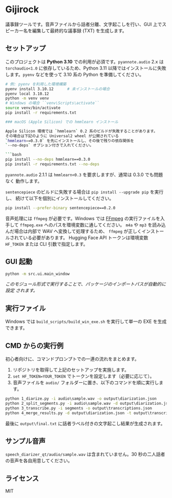 # Gijirock

議事録ツールです。音声ファイルから話者分離、文字起こしを行い、GUI 上でスピーカー名を編集して最終的な議事録 (TXT) を生成します。

## セットアップ

このプロジェクトは **Python 3.10** での利用が必須です。`pyannote.audio` 2.x は `torchaudio<1.0` に依存しているため、Python 3.11 以降ではインストールに失敗します。`pyenv` などを使って 3.10 系の Python を準備してください。

```bash
# 例: pyenv を利用した環境構築
pyenv install 3.10.12      # 未インストールの場合
pyenv local 3.10.12
python -m venv venv
# Windows の場合 ``venv\Scripts\activate``
source venv/bin/activate
pip install -r requirements.txt

### macOS (Apple Silicon) での hmmlearn インストール

Apple Silicon 環境では `hmmlearn` 0.2 系のビルドが失敗することがあります。
その場合は下記のように Universal2 wheel が公開されている
`hmmlearn==0.3.0` を先にインストールし、その後で残りの依存関係を
`--no-deps` オプション付きで入れてください。

```bash
pip install --no-deps hmmlearn==0.3.0
pip install -r requirements.txt --no-deps
```

`pyannote.audio` 2.1.1 は `hmmlearn<0.3` を要求しますが、通常は 0.3.0 でも問題なく
動作します。

`sentencepiece` のビルドに失敗する場合は `pip install --upgrade pip` を実行し、
続けて以下を個別にインストールしてください。

```bash
pip install --prefer-binary sentencepiece==0.2.0
```

音声処理には `ffmpeg` が必要です。Windows では
[FFmpeg](https://ffmpeg.org/download.html) の実行ファイルを入手して
`ffmpeg.exe` へのパスを環境変数に通してください。
`m4a` や `mp3` を読み込んだ場合は内部で WAV へ変換して処理するため、
`ffmpeg` が正しくインストールされている必要があります。
Hugging Face API トークンは環境変数 `HF_TOKEN` または CLI 引数で指定します。

## GUI 起動

```bash
python -m src.ui.main_window
```
*このモジュール形式で実行することで、パッケージのインポートパスが自動的に設定
されます。*

## 実行ファイル

Windows では `build_scripts/build_win_exe.sh` を実行して単一の EXE を生成できます。

## CMD からの実行例

初心者向けに、コマンドプロンプトでの一連の流れをまとめます。

1. リポジトリを取得して上記のセットアップを実施します。
2. `set HF_TOKEN=YOUR_TOKEN` でトークンを設定します（必要に応じて）。
3. 音声ファイルを `audio/` フォルダーに置き、以下のコマンドを順に実行します。

```cmd
python 1_diarize.py -i audio\sample.wav -o output\diarization.json
python 2_split_segments.py -i audio\sample.wav -d output\diarization.json -o segments
python 3_transcribe.py -i segments -o output\transcriptions.json
python 4_merge_results.py -d output\diarization.json -t output\transcriptions.json -o output\final.txt
```

最後に `output\final.txt` に話者ラベル付きの文字起こし結果が生成されます。

## サンプル音声

`speech_diarizer_qt/audio/sample.wav` は含まれていません。30 秒の二人話者の音声を各自用意してください。

## ライセンス

MIT
